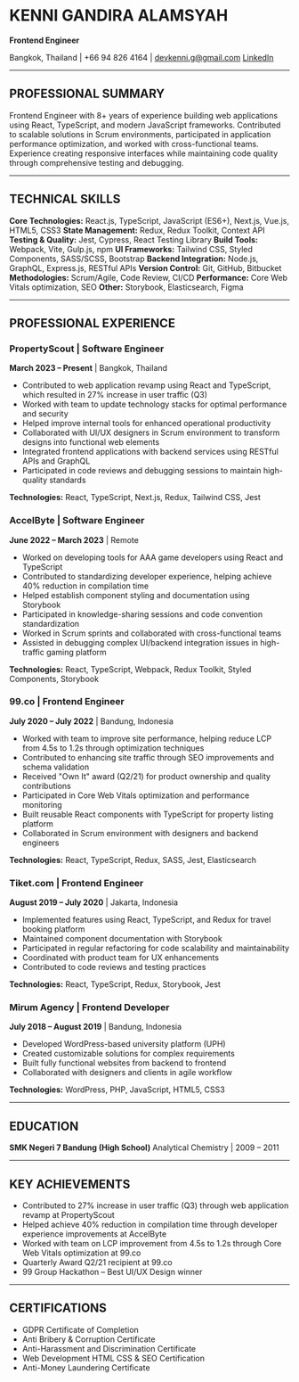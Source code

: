 # KENNI GANDIRA ALAMSYAH
**Frontend Engineer**

Bangkok, Thailand | +66 94 826 4164 | devkenni.g@gmail.com
[LinkedIn](https://linkedin.com/in/kenni-g-alamsyah)

---

## PROFESSIONAL SUMMARY

Frontend Engineer with 8+ years of experience building web applications using React, TypeScript, and modern JavaScript frameworks. Contributed to scalable solutions in Scrum environments, participated in application performance optimization, and worked with cross-functional teams. Experience creating responsive interfaces while maintaining code quality through comprehensive testing and debugging.

---

## TECHNICAL SKILLS

**Core Technologies:** React.js, TypeScript, JavaScript (ES6+), Next.js, Vue.js, HTML5, CSS3
**State Management:** Redux, Redux Toolkit, Context API
**Testing & Quality:** Jest, Cypress, React Testing Library
**Build Tools:** Webpack, Vite, Gulp.js, npm
**UI Frameworks:** Tailwind CSS, Styled Components, SASS/SCSS, Bootstrap
**Backend Integration:** Node.js, GraphQL, Express.js, RESTful APIs
**Version Control:** Git, GitHub, Bitbucket
**Methodologies:** Scrum/Agile, Code Review, CI/CD
**Performance:** Core Web Vitals optimization, SEO
**Other:** Storybook, Elasticsearch, Figma

---

## PROFESSIONAL EXPERIENCE

### PropertyScout | Software Engineer
**March 2023 – Present** | Bangkok, Thailand

- Contributed to web application revamp using React and TypeScript, which resulted in 27% increase in user traffic (Q3)
- Worked with team to update technology stacks for optimal performance and security
- Helped improve internal tools for enhanced operational productivity
- Collaborated with UI/UX designers in Scrum environment to transform designs into functional web elements
- Integrated frontend applications with backend services using RESTful APIs and GraphQL
- Participated in code reviews and debugging sessions to maintain high-quality standards

**Technologies:** React, TypeScript, Next.js, Redux, Tailwind CSS, Jest

### AccelByte | Software Engineer
**June 2022 – March 2023** | Remote

- Worked on developing tools for AAA game developers using React and TypeScript
- Contributed to standardizing developer experience, helping achieve 40% reduction in compilation time
- Helped establish component styling and documentation using Storybook
- Participated in knowledge-sharing sessions and code convention standardization
- Worked in Scrum sprints and collaborated with cross-functional teams
- Assisted in debugging complex UI/backend integration issues in high-traffic gaming platform

**Technologies:** React, TypeScript, Webpack, Redux Toolkit, Styled Components, Storybook

### 99.co | Frontend Engineer
**July 2020 – July 2022** | Bandung, Indonesia

- Worked with team to improve site performance, helping reduce LCP from 4.5s to 1.2s through optimization techniques
- Contributed to enhancing site traffic through SEO improvements and schema validation
- Received "Own It" award (Q2/21) for product ownership and quality contributions
- Participated in Core Web Vitals optimization and performance monitoring
- Built reusable React components with TypeScript for property listing platform
- Collaborated in Scrum environment with designers and backend engineers

**Technologies:** React, TypeScript, Redux, SASS, Jest, Elasticsearch

### Tiket.com | Frontend Engineer
**August 2019 – July 2020** | Jakarta, Indonesia

- Implemented features using React, TypeScript, and Redux for travel booking platform
- Maintained component documentation with Storybook
- Participated in regular refactoring for code scalability and maintainability
- Coordinated with product team for UX enhancements
- Contributed to code reviews and testing practices

**Technologies:** React, TypeScript, Redux, Storybook, Jest

### Mirum Agency | Frontend Developer
**July 2018 – August 2019** | Bandung, Indonesia

- Developed WordPress-based university platform (UPH)
- Created customizable solutions for complex requirements
- Built fully functional websites from backend to frontend
- Collaborated with designers and clients in agile workflow

**Technologies:** WordPress, PHP, JavaScript, HTML5, CSS3

---

## EDUCATION

**SMK Negeri 7 Bandung (High School)**
Analytical Chemistry | 2009 – 2011

---

## KEY ACHIEVEMENTS

- Contributed to 27% increase in user traffic (Q3) through web application revamp at PropertyScout
- Helped achieve 40% reduction in compilation time through developer experience improvements at AccelByte
- Worked with team on LCP improvement from 4.5s to 1.2s through Core Web Vitals optimization at 99.co
- Quarterly Award Q2/21 recipient at 99.co
- 99 Group Hackathon – Best UI/UX Design winner

---

## CERTIFICATIONS

- GDPR Certificate of Completion
- Anti Bribery & Corruption Certificate
- Anti-Harassment and Discrimination Certificate
- Web Development HTML CSS & SEO Certification
- Anti-Money Laundering Certificate
